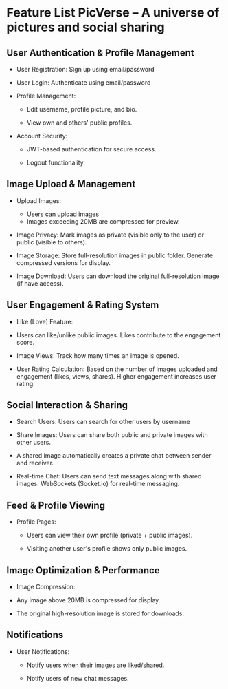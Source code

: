 # Feature List PicVerse – A universe of pictures and social sharing

## User Authentication & Profile Management

- User Registration: Sign up using email/password

- User Login: Authenticate using email/password

- Profile Management:

    - Edit username, profile picture, and bio.

    - View own and others' public profiles.

- Account Security:

    - JWT-based authentication for secure access.

    - Logout functionality.

##  Image Upload & Management

- Upload Images:
    - Users can upload images
    - Images exceeding 20MB are compressed for preview.

- Image Privacy: Mark images as private (visible only to the user) or public (visible to others).

- Image Storage: Store full-resolution images in public folder. Generate compressed versions for display.

- Image Download: Users can download the original full-resolution image (if have access).

## User Engagement & Rating System

- Like (Love) Feature:

- Users can like/unlike public images. Likes contribute to the engagement score.

- Image Views: Track how many times an image is opened.

- User Rating Calculation: Based on the number of images uploaded and engagement (likes, views, shares). Higher engagement increases user rating.

## Social Interaction & Sharing

- Search Users: Users can search for other users by username

- Share Images: Users can share both public and private images with other users.

- A shared image automatically creates a private chat between sender and receiver.

- Real-time Chat: Users can send text messages along with shared images. WebSockets (Socket.io) for real-time messaging.

## Feed & Profile Viewing

- Profile Pages:

    - Users can view their own profile (private + public images).

    - Visiting another user's profile shows only public images.

## Image Optimization & Performance

- Image Compression:

- Any image above 20MB is compressed for display.

- The original high-resolution image is stored for downloads.


## Notifications

- User Notifications:

    - Notify users when their images are liked/shared.

    - Notify users of new chat messages.

